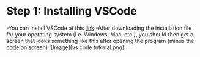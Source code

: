# Step 1: Installing VSCode
-You can install VSCode at this [link](https://code.visualstudio.com/)
-After downloading the installation file for your operating system (i.e. Windows, Mac, etc.), you should then get a screen that looks something like this after opening the program (minus the code on screen)
![Image](vs code tutorial.png)
